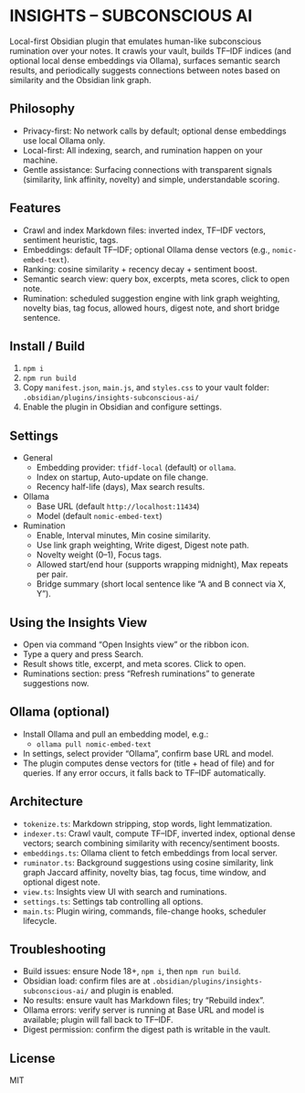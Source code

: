 # INSIGHTS – SUBCONSCIOUS AI

Local-first Obsidian plugin that emulates human-like subconscious rumination over your notes. It crawls your vault, builds TF–IDF indices (and optional local dense embeddings via Ollama), surfaces semantic search results, and periodically suggests connections between notes based on similarity and the Obsidian link graph.

## Philosophy
- Privacy-first: No network calls by default; optional dense embeddings use local Ollama only.
- Local-first: All indexing, search, and rumination happen on your machine.
- Gentle assistance: Surfacing connections with transparent signals (similarity, link affinity, novelty) and simple, understandable scoring.

## Features
- Crawl and index Markdown files: inverted index, TF–IDF vectors, sentiment heuristic, tags.
- Embeddings: default TF–IDF; optional Ollama dense vectors (e.g., `nomic-embed-text`).
- Ranking: cosine similarity + recency decay + sentiment boost.
- Semantic search view: query box, excerpts, meta scores, click to open note.
- Rumination: scheduled suggestion engine with link graph weighting, novelty bias, tag focus, allowed hours, digest note, and short bridge sentence.

## Install / Build
1. `npm i`
2. `npm run build`
3. Copy `manifest.json`, `main.js`, and `styles.css` to your vault folder: `.obsidian/plugins/insights-subconscious-ai/`
4. Enable the plugin in Obsidian and configure settings.

## Settings
- General
  - Embedding provider: `tfidf-local` (default) or `ollama`.
  - Index on startup, Auto-update on file change.
  - Recency half-life (days), Max search results.
- Ollama
  - Base URL (default `http://localhost:11434`)
  - Model (default `nomic-embed-text`)
- Rumination
  - Enable, Interval minutes, Min cosine similarity.
  - Use link graph weighting, Write digest, Digest note path.
  - Novelty weight (0–1), Focus tags.
  - Allowed start/end hour (supports wrapping midnight), Max repeats per pair.
  - Bridge summary (short local sentence like “A and B connect via X, Y”).

## Using the Insights View
- Open via command “Open Insights view” or the ribbon icon.
- Type a query and press Search.
- Result shows title, excerpt, and meta scores. Click to open.
- Ruminations section: press “Refresh ruminations” to generate suggestions now.

## Ollama (optional)
- Install Ollama and pull an embedding model, e.g.:
  - `ollama pull nomic-embed-text`
- In settings, select provider “Ollama”, confirm base URL and model.
- The plugin computes dense vectors for (title + head of file) and for queries. If any error occurs, it falls back to TF–IDF automatically.

## Architecture
- `tokenize.ts`: Markdown stripping, stop words, light lemmatization.
- `indexer.ts`: Crawl vault, compute TF–IDF, inverted index, optional dense vectors; search combining similarity with recency/sentiment boosts.
- `embeddings.ts`: Ollama client to fetch embeddings from local server.
- `ruminator.ts`: Background suggestions using cosine similarity, link graph Jaccard affinity, novelty bias, tag focus, time window, and optional digest note.
- `view.ts`: Insights view UI with search and ruminations.
- `settings.ts`: Settings tab controlling all options.
- `main.ts`: Plugin wiring, commands, file-change hooks, scheduler lifecycle.

## Troubleshooting
- Build issues: ensure Node 18+, `npm i`, then `npm run build`.
- Obsidian load: confirm files are at `.obsidian/plugins/insights-subconscious-ai/` and plugin is enabled.
- No results: ensure vault has Markdown files; try “Rebuild index”.
- Ollama errors: verify server is running at Base URL and model is available; plugin will fall back to TF–IDF.
- Digest permission: confirm the digest path is writable in the vault.

## License
MIT
